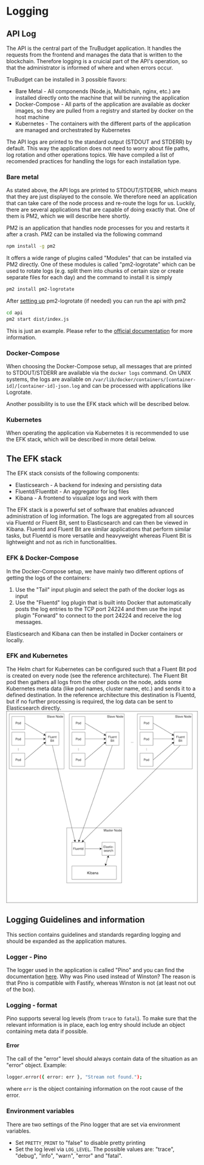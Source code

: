 # Logging

## API Log

The API is the central part of the TruBudget application. It handles the requests from the frontend and manages the data that is written to the blockchain. Therefore logging is a cruicial part of the API's operation, so that the administrator is informed of where and when errors occur.

TruBudget can be installed in 3 possible flavors:

- Bare Metal - All componends (Node.js, Multichain, nginx, etc.) are installed directly onto the machine that will be running the application
- Docker-Compose - All parts of the application are available as docker images, so they are pulled from a registry and started by docker on the host machine
- Kubernetes - The containers with the different parts of the application are managed and orchestrated by Kubernetes

The API logs are printed to the standard output (STDOUT and STDERR) by default. This way the application does not need to worry about file paths, log rotation and other operations topics. We have compiled a list of recomended practices for handling the logs for each installation type.

### Bare metal

As stated above, the API logs are printed to STDOUT/STDERR, which means that they are just displayed to the console. We therefore need an application that can take care of the node process and re-route the logs for us. Luckily, there are several applications that are capable of doing exactly that. One of them is PM2, which we will describe here shortly.

PM2 is an application that handles node processes for you and restarts it after a crash. PM2 can be installed via the following command

```bash
npm install -g pm2
```

It offers a wide range of plugins called "Modules" that can be installed via PM2 directly. One of these modules is called "pm2-logrotate" which can be used to rotate logs (e.g. split them into chunks of certain size or create separate files for each day) and the command to install it is simply

```bash
pm2 install pm2-logrotate
```

After [setting up](https://github.com/keymetrics/pm2-logrotate) pm2-logrotate (if needed) you can run the api with pm2

```bash
cd api
pm2 start dist/index.js
```

This is just an example. Please refer to the [official documentation](http://pm2.keymetrics.io/) for more information.

### Docker-Compose

When choosing the Docker-Compose setup, all messages that are printed to STDOUT/STDERR are available via the `docker logs` command. On UNIX systems, the logs are available on `/var/lib/docker/containers/[container-id]/[container-id]-json.log` and can be processed with applications like Logrotate.

Another possibility is to use the EFK stack which will be described below.

### Kubernetes

When operating the application via Kubernetes it is recommended to use the EFK stack, which will be described in more detail below.

## The EFK stack

The EFK stack consists of the following components:

- Elasticsearch - A backend for indexing and persisting data
- Fluentd/Fluentbit - An aggregator for log files
- Kibana - A frontend to visualize logs and work with them

The EFK stack is a powerful set of software that enables advanced administration of log information. The logs are aggregated from all sources via Fluentd or Fluent Bit, sent to Elasticsearch and can then be viewed in Kibana. Fluentd and Fluent Bit are similar applications that perform similar tasks, but Fluentd is more versatile and heavyweight whereas Fluent Bit is lightweight and not as rich in functionalities.

### EFK & Docker-Compose

In the Docker-Compose setup, we have mainly two different options of getting the logs of the containers:

1. Use the "Tail" input plugin and select the path of the docker logs as input
2. Use the "Fluentd" log plugin that is built into Docker that automatically posts the log entries to the TCP port 24224 and then use the input plugin "Forward" to connect to the port 24224 and receive the log messages.

Elasticsearch and Kibana can then be installed in Docker containers or locally.

### EFK and Kubernetes

The Helm chart for Kubernetes can be configured such that a Fluent Bit pod is created on every node (see the reference architecture). The Fluent Bit pod then gathers all logs from the other pods on the node, adds some Kubernetes meta data (like pod names, cluster name, etc.) and sends it to a defined destination. In the reference architecture this destination is Fluentd, but if no further processing is required, the log data can be sent to Elasticsearch directly.
![Reference Architecture EFK stack](./img/fluentd_architecture.png)

## Logging Guidelines and information

This section contains guidelines and standards regarding logging and should be expanded as the application matures.

### Logger - Pino

The logger used in the application is called "Pino" and you can find the documentation [here](https://github.com/pinojs/pino). Why was Pino used instead of Winston? The reason is that Pino is compatible with Fastify, whereas Winston is not (at least not out of the box).

### Logging - format

Pino supports several log levels (from `trace` to `fatal`). To make sure that the relevant information is in place, each log entry should include an object containing meta data if possible.

#### Error

The call of the "error" level should always contain data of the situation as an "error" object. Example:

```bash
logger.error({ error: err }, "Stream not found.");
```

where `err` is the object containing information on the root cause of the error.

### Environment variables

There are two settings of the Pino logger that are set via environment variables.

- Set `PRETTY_PRINT` to "false" to disable pretty printing
- Set the log level via `LOG_LEVEL`. The possible values are: "trace", "debug", "info", "warn", "error" and "fatal".
